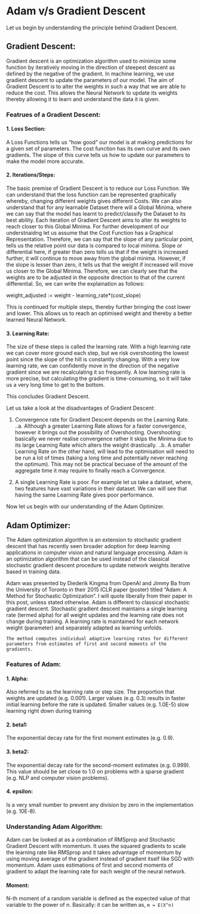 # Adam v/s Gradient Descent

Let us begin by understanding the principle behind Gradient Descent.

## Gradient Descent:
Gradient descent is an optimization algorithm used to minimize some function by iteratively moving in the direction of steepest descent as defined by the negative of the gradient. In machine learning, we use gradient descent to update the parameters of our model.
The aim of Gradient Descent is to alter the weights in such a way that we are able to reduce the cost. This allows the Neural Network to update its weights thereby allowing it to learn and understand the data it is given.

### Featrues of a Gradient Descent:

#### 1. Loss Section:
A Loss Functions tells us “how good” our model is at making predictions for a given set of parameters. The cost function has its own curve and its own gradients. The slope of this curve tells us how to update our parameters to make the model more accurate.

#### 2. Iterations/Steps:
The basic premise of Gradient Descent is to reduce our Loss Function. We can understand that the loss function can be represented graphically whereby, changing different weights gives different Costs. We can also understand that for any learnable Dataset there will a Global Minima, where we can say that the model has learnt to predict/classify the Dataset to its best ability. Each iteration of Gradient Descent aims to alter its weights to reach closer to this Global Minima. 
For further development of our understnaidng let us assume that the Cost Function has a Graphical Representation. Therefore, we can say that the slope of any particular point, tells us the relative point our data is compared to local minima. 
Slope or differential here, if greater than zero tells us that if the weight is increased further, it will continue to move away from the global minima. 
However, if the slope is lesser than zero, it tells us that the weight if increased will move us closer to the Global Minima. Therefore, we can clearly see that the weights are to be adjusted in the opposite direction to that of the current differential. So, we can write the explaination as follows:

weight_adjusted := weight - learning_rate*(cost_slope)

This is continued for multiple steps, thereby further bringing the cost lower and lower. This allows us to reach an optimised weight and thereby a better learned Neural Network.

#### 3. Learning Rate:
The size of these steps is called the learning rate. With a high learning rate we can cover more ground each step, but we risk overshooting the lowest point since the slope of the hill is constantly changing. With a very low learning rate, we can confidently move in the direction of the negative gradient since we are recalculating it so frequently. A low learning rate is more precise, but calculating the gradient is time-consuming, so it will take us a very long time to get to the bottom.

This concludes Gradient Descent.

Let us take a look at the disadvantages of Gradient Descent:

1. Convergence rate for Gradient Descent depends on the Learning Rate. 
..a. Although a greater Learning Rate allows for a faster convergence, however it brings out the possibility of Overshooting. Overshooting: basically we never realise convergence rather it skips the Minima due to its large Learning Rate which alters the weight drastically.
..b. A smaller Learning Rate on the other hand, will lead to the optimisation will need to be run a lot of times (taking a long time and potentially never reaching the optimum). This may not be practical becuase of the amount of the aggregate time it may require to finally reach a Convergence.

2. A single Learning Rate is poor. For example let us take a dataset, where, two features have vast variations in their dataset. We can will see that having the same Learning Rate gives poor performance.

Now let us begin with our understanding of the Adam Optimizer.

## Adam Optimizer:
The Adam optimization algorithm is an extension to stochastic gradient descent that has recently seen broader adoption for deep learning applications in computer vision and natural language processing. Adam is an optimization algorithm that can be used instead of the classical stochastic gradient descent procedure to update network weights iterative based in training data.

Adam was presented by Diederik Kingma from OpenAI and Jimmy Ba from the University of Toronto in their 2015 ICLR paper (poster) titled “Adam: A Method for Stochastic Optimization“. I will quote liberally from their paper in this post, unless stated otherwise.
Adam is different to classical stochastic gradient descent.
Stochastic gradient descent maintains a single learning rate (termed alpha) for all weight updates and the learning rate does not change during training. A learning rate is maintained for each network weight (parameter) and separately adapted as learning unfolds.
```
The method computes individual adaptive learning rates for different parameters from estimates of first and second moments of the gradients.
```

### Features of Adam:
#### 1. Alpha:
Also referred to as the learning rate or step size. The proportion that weights are updated (e.g. 0.001). Larger values (e.g. 0.3) results in faster initial learning before the rate is updated. Smaller values (e.g. 1.0E-5) slow learning right down during training
#### 2. beta1: 
The exponential decay rate for the first moment estimates (e.g. 0.9).
#### 3. beta2: 
The exponential decay rate for the second-moment estimates (e.g. 0.999). This value should be set close to 1.0 on problems with a sparse gradient (e.g. NLP and computer vision problems).
#### 4. epsilon: 
Is a very small number to prevent any division by zero in the implementation (e.g. 10E-8).

### Understanding Adam Algorithm:
Adam can be looked at as a combination of RMSprop and Stochastic Gradient Descent with momentum. It uses the squared gradients to scale the learning rate like RMSprop and it takes advantage of momentum by using moving average of the gradient instead of gradient itself like SGD with momentum.
Adam uses estimations of first and second moments of gradient to adapt the learning rate for each weight of the neural network.
#### Moment:
N-th moment of a random variable is defined as the expected value of that variable to the power of n. Basically: it can be written as,
`m = E(X^n)`
